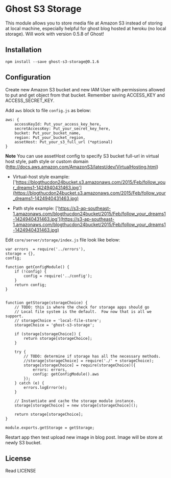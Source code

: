 # Ghost S3 Storage

This module allows you to store media file at Amazon S3 instead of storing at local machine, especially helpful for ghost blog hosted at heroku (no local storage). Will work with version 0.5.8 of Ghost!

## Installation

    npm install --save ghost-s3-storage@0.1.6

## Configuration

Create new Amazon S3 bucket and new IAM User with permissions allowed to put and get object from that bucket. Remember saving ACCESS_KEY and ACCESS_SECRET_KEY.

Add `aws` block to file `config.js` as below:

    aws: {
        accessKeyId: Put_your_access_key_here,
        secretAccessKey: Put_your_secret_key_here,
        bucket: Put_your_bucket_name,
        region: Put_your_bucket_region,
        assetHost: Put_your_s3_full_url (*optional)
    }


**Note**
You can use assetHost config to specify S3 bucket full-url in virtual host style, path style or custom domain (http://docs.aws.amazon.com/AmazonS3/latest/dev/VirtualHosting.html)

- Virtual-host style example: ['https://blogthucdon24bucket.s3.amazonaws.com/2015/Feb/follow_your_dreams1-1424940431463.jpg'](https://blogthucdon24bucket.s3.amazonaws.com/2015/Feb/follow_your_dreams1-1424940431463.jpg)

- Path style example: ['https://s3-ap-southeast-1.amazonaws.com/blogthucdon24bucket/2015/Feb/follow_your_dreams1-1424940431463.jpg'](https://s3-ap-southeast-1.amazonaws.com/blogthucdon24bucket/2015/Feb/follow_your_dreams1-1424940431463.jpg)

Edit `core/server/storage/index.js` file look like below:

    var errors  = require('../errors'),
    storage = {},
    config;

    function getConfigModule() {
        if (!config) {
            config = require('../config');
        }
        return config;
    }


    function getStorage(storageChoice) {
        // TODO: this is where the check for storage apps should go
        // Local file system is the default.  Fow now that is all we support.
        // storageChoice = 'local-file-store';
        storageChoice = 'ghost-s3-storage';

        if (storage[storageChoice]) {
            return storage[storageChoice];
        }

        try {
            // TODO: determine if storage has all the necessary methods.
            //storage[storageChoice] = require('./' + storageChoice);
            storage[storageChoice] = require(storageChoice)({
                errors: errors,
                config: getConfigModule().aws
            });
        } catch (e) {
            errors.logError(e);
        }

        // Instantiate and cache the storage module instance.
        storage[storageChoice] = new storage[storageChoice]();

        return storage[storageChoice];
    }

    module.exports.getStorage = getStorage;

Restart app then test upload new image in blog post. Image will be store at newly S3 bucket.

## License

Read LICENSE
